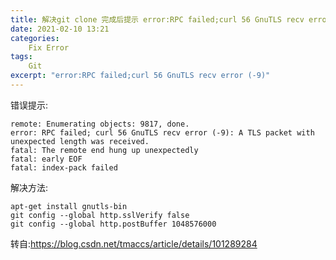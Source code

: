 ```yaml
---
title: 解决git clone 完成后提示 error:RPC failed;curl 56 GnuTLS recv error (-9)
date: 2021-02-10 13:21
categories:
    Fix Error
tags:
    Git
excerpt: "error:RPC failed;curl 56 GnuTLS recv error (-9)"
---
```


错误提示:
```
remote: Enumerating objects: 9817, done.
error: RPC failed; curl 56 GnuTLS recv error (-9): A TLS packet with unexpected length was received.
fatal: The remote end hung up unexpectedly
fatal: early EOF
fatal: index-pack failed
```

解决方法:
```
apt-get install gnutls-bin
git config --global http.sslVerify false
git config --global http.postBuffer 1048576000
```

转自:https://blog.csdn.net/tmaccs/article/details/101289284